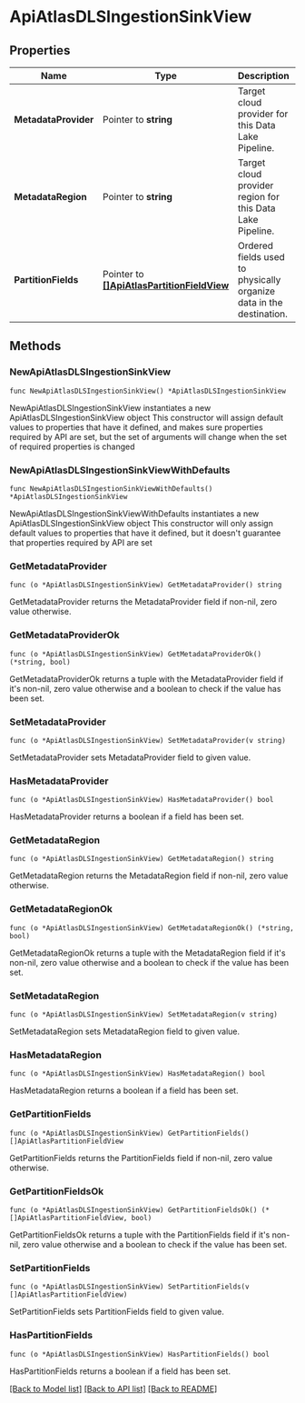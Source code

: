 # ApiAtlasDLSIngestionSinkView

## Properties

Name | Type | Description | Notes
------------ | ------------- | ------------- | -------------
**MetadataProvider** | Pointer to **string** | Target cloud provider for this Data Lake Pipeline. | [optional] 
**MetadataRegion** | Pointer to **string** | Target cloud provider region for this Data Lake Pipeline. | [optional] 
**PartitionFields** | Pointer to [**[]ApiAtlasPartitionFieldView**](ApiAtlasPartitionFieldView.md) | Ordered fields used to physically organize data in the destination. | [optional] 

## Methods

### NewApiAtlasDLSIngestionSinkView

`func NewApiAtlasDLSIngestionSinkView() *ApiAtlasDLSIngestionSinkView`

NewApiAtlasDLSIngestionSinkView instantiates a new ApiAtlasDLSIngestionSinkView object
This constructor will assign default values to properties that have it defined,
and makes sure properties required by API are set, but the set of arguments
will change when the set of required properties is changed

### NewApiAtlasDLSIngestionSinkViewWithDefaults

`func NewApiAtlasDLSIngestionSinkViewWithDefaults() *ApiAtlasDLSIngestionSinkView`

NewApiAtlasDLSIngestionSinkViewWithDefaults instantiates a new ApiAtlasDLSIngestionSinkView object
This constructor will only assign default values to properties that have it defined,
but it doesn't guarantee that properties required by API are set

### GetMetadataProvider

`func (o *ApiAtlasDLSIngestionSinkView) GetMetadataProvider() string`

GetMetadataProvider returns the MetadataProvider field if non-nil, zero value otherwise.

### GetMetadataProviderOk

`func (o *ApiAtlasDLSIngestionSinkView) GetMetadataProviderOk() (*string, bool)`

GetMetadataProviderOk returns a tuple with the MetadataProvider field if it's non-nil, zero value otherwise
and a boolean to check if the value has been set.

### SetMetadataProvider

`func (o *ApiAtlasDLSIngestionSinkView) SetMetadataProvider(v string)`

SetMetadataProvider sets MetadataProvider field to given value.

### HasMetadataProvider

`func (o *ApiAtlasDLSIngestionSinkView) HasMetadataProvider() bool`

HasMetadataProvider returns a boolean if a field has been set.

### GetMetadataRegion

`func (o *ApiAtlasDLSIngestionSinkView) GetMetadataRegion() string`

GetMetadataRegion returns the MetadataRegion field if non-nil, zero value otherwise.

### GetMetadataRegionOk

`func (o *ApiAtlasDLSIngestionSinkView) GetMetadataRegionOk() (*string, bool)`

GetMetadataRegionOk returns a tuple with the MetadataRegion field if it's non-nil, zero value otherwise
and a boolean to check if the value has been set.

### SetMetadataRegion

`func (o *ApiAtlasDLSIngestionSinkView) SetMetadataRegion(v string)`

SetMetadataRegion sets MetadataRegion field to given value.

### HasMetadataRegion

`func (o *ApiAtlasDLSIngestionSinkView) HasMetadataRegion() bool`

HasMetadataRegion returns a boolean if a field has been set.

### GetPartitionFields

`func (o *ApiAtlasDLSIngestionSinkView) GetPartitionFields() []ApiAtlasPartitionFieldView`

GetPartitionFields returns the PartitionFields field if non-nil, zero value otherwise.

### GetPartitionFieldsOk

`func (o *ApiAtlasDLSIngestionSinkView) GetPartitionFieldsOk() (*[]ApiAtlasPartitionFieldView, bool)`

GetPartitionFieldsOk returns a tuple with the PartitionFields field if it's non-nil, zero value otherwise
and a boolean to check if the value has been set.

### SetPartitionFields

`func (o *ApiAtlasDLSIngestionSinkView) SetPartitionFields(v []ApiAtlasPartitionFieldView)`

SetPartitionFields sets PartitionFields field to given value.

### HasPartitionFields

`func (o *ApiAtlasDLSIngestionSinkView) HasPartitionFields() bool`

HasPartitionFields returns a boolean if a field has been set.


[[Back to Model list]](../README.md#documentation-for-models) [[Back to API list]](../README.md#documentation-for-api-endpoints) [[Back to README]](../README.md)


